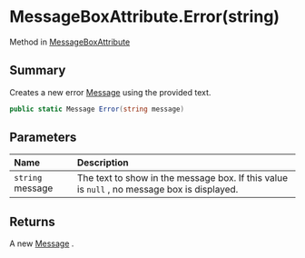 # MessageBoxAttribute.Error(string)

Method in [MessageBoxAttribute](/docs/api/csharp/yarn.unity.messageboxattribute.md)

## Summary


Creates a new error  <a href="yarn.unity.messageboxattribute.message.md">Message</a>  using the provided text.


```csharp
public static Message Error(string message)
```

## Parameters

|Name|Description|
|:---|:---|
|`string` message|The text to show in the message box. If this value is  <code>null</code> , no message box is displayed.|

## Returns

A new  <a href="yarn.unity.messageboxattribute.message.md">Message</a> .


